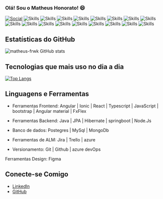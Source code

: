 ### Olá! Sou o Matheus Honorato! 😄

[![Social](https://img.shields.io/badge/LinkedIn-0077B5?style=for-the-badge&logo=linkedin&logoColor=white)](https://www.linkedin.com/in/matheus-honorato-486ab528b?utm_source=share&utm_campaign=share_via&utm_content=profile&utm_medium=ios_app)
![Skills](https://img.shields.io/badge/Angular-DD0031?style=for-the-badge&logo=angular&logoColor=white)
![Skills](https://img.shields.io/badge/Material--UI-0081CB?style=for-the-badge&logo=material-ui&logoColor=white)
![Skills](https://img.shields.io/badge/Bootstrap-563D7C?style=for-the-badge&logo=bootstrap&logoColor=white)
![Skills](https://img.shields.io/badge/HTML5-E34F26?style=for-the-badge&logo=html5&logoColor=white)
![Skills](https://img.shields.io/badge/CSS3-1572B6?style=for-the-badge&logo=css3&logoColor=white)
![Skills](https://img.shields.io/badge/Node.js-43853D?style=for-the-badge&logo=node.js&logoColor=white)
![Skills](https://img.shields.io/badge/TypeScript-007ACC?style=for-the-badge&logo=typescript&logoColor=white)
![Skills](https://img.shields.io/badge/Java-ED8B00?style=for-the-badge&logo=openjdk&logoColor=white)
![Skills](https://img.shields.io/badge/React-20232A?style=for-the-badge&logo=react&logoColor=61DAFB)
![Skills](https://img.shields.io/badge/Azure_DevOps-0078D7?style=for-the-badge&logo=azure-devops&logoColor=white)
![Skills](https://img.shields.io/badge/Heroku-430098?style=for-the-badge&logo=heroku&logoColor=white)
![Skills](https://img.shields.io/badge/Netlify-00C7B7?style=for-the-badge&logo=netlify&logoColor=white)
![Skills](https://img.shields.io/badge/MySQL-005C84?style=for-the-badge&logo=mysql&logoColor=white)
![Skills](https://img.shields.io/badge/PostgreSQL-316192?style=for-the-badge&logo=postgresql&logoColor=white)
![Skills](https://img.shields.io/badge/Figma-F24E1E?style=for-the-badge&logo=figma&logoColor=white)
![Skills](https://img.shields.io/badge/prettier-1A2C34?style=for-the-badge&logo=prettier&logoColor=F7BA3E)
![Skills](https://img.shields.io/badge/SonarLint-CB2029?style=for-the-badge&logo=sonarlint&logoColor=white)


## Estatísticas do GitHub
![matheus-frwk GitHub stats](https://github-readme-stats.vercel.app/api?username=matheus-frwk&show_icons=true&theme=dracula)

## Tecnologias que mais uso no dia a dia
[![Top Langs](https://github-readme-stats.vercel.app/api/top-langs/?username=matheus-frwk)](https://github.com/matheushonoratodev/github-readme-stats)


## Linguagens e Ferramentas

- Ferramentas Frontend: Angular | Ionic | React | Typescript | JavaScript | bootstrap | Angular material | FxFlex

- Ferramentas Backend: Java | JPA | Hibernate | springboot | Node.Js

- Banco de dados: Postegres | MySql | MongoDb

- Ferramentas de ALM: Jira | Trello | azure

- Versionamento: Git | Github | azure devOps

Ferramentas Design: Figma

## Conecte-se Comigo

- [LinkedIn](https://www.linkedin.com/in/matheus-honorato-486ab528b?utm_source=share&utm_campaign=share_via&utm_content=profile&utm_medium=ios_app)
- [GitHub](https://github.com/matheushonoratodev)



